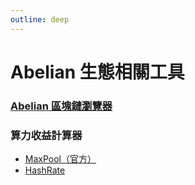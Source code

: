 ```yaml
---
outline: deep
---
```


# Abelian 生態相關工具

### [Abelian 區塊鏈瀏覽器](https://explorer.pqabelian.io/)

### 算力收益計算器
- [MaxPool（官方）](https://maxpool.org/home/hash-rate-calculator)
- [HashRate](https://hashrate.no/coins/ABEL/calculator)
